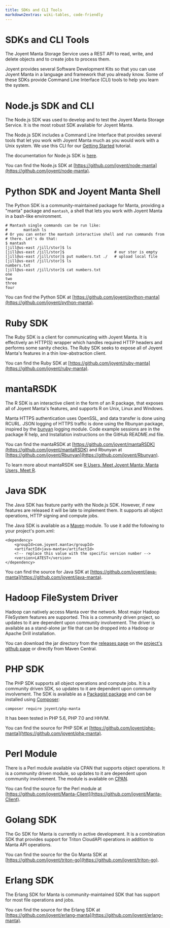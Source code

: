 ```yaml
---
title: SDKs and CLI Tools
markdown2extras: wiki-tables, code-friendly
---
```


# SDKs and CLI Tools

The Joyent Manta Storage Service uses a REST API to read, write, and delete objects
and to create jobs to process them.

Joyent provides several Software Development Kits so that you can use Joyent Manta in
a language and framework that you already know. Some of these SDKs provide
Command Line Interface (CLI) tools to help you learn the system.


# Node.js SDK and CLI

The Node.js SDK was used to develop and to test the Joyent Manta Storage Service.
It is the most robust SDK available for Joyent Manta.

The Node.js SDK includes a Command Line Interface that provides several
tools that let you work with Joyent Manta much as you would work with a Unix system.
We use this CLI for our [Getting Started](index.html) tutorial.

The documentation for Node.js SDK is [here](nodesdk.html).


You can find the Node.js SDK at [https://github.com/joyent/node-manta](https://github.com/joyent/node-manta).


# Python SDK and Joyent Manta Shell

The Python SDK is a community-maintained package for Manta, providing
a "manta" package and `mantash`, a shell that lets you work with Joyent Manta in
a bash-like environment.

    # Mantash single commands can be run like:
    #       mantash ls
    # Or you can enter the mantash interactive shell and run commands from
    # there. Let's do that:
    $ mantash
    [jill@us-east /jill/stor]$ ls
    [jill@us-east /jill/stor]$                      # our stor is empty
    [jill@us-east /jill/stor]$ put numbers.txt ./   # upload local file
    [jill@us-east /jill/stor]$ ls
    numbers.txt
    [jill@us-east /jill/stor]$ cat numbers.txt
    one
    two
    three
    four

You can find the Python SDK at [https://github.com/joyent/python-manta](https://github.com/joyent/python-manta).


# Ruby SDK

The Ruby SDK is a client for communicating with Joyent Manta.
It is effectively an HTTP(S) wrapper which handles required HTTP headers and performs some sanity checks.
The Ruby SDK seeks to expose all of Joyent Manta's features in a thin low-abstraction client.


You can find the Ruby SDK at [https://github.com/joyent/ruby-manta](https://github.com/joyent/ruby-manta).

# mantaRSDK

The R SDK is an interactive client in the form of an R package,
that exposes all of Joyent Manta's features, and supports R on Unix,
Linux and Windows.

Manta HTTPS authentication uses OpenSSL,
and data transfer is done using RCURL.
JSON logging of HTTPS traffic is done using the Rbunyan package,
inspired by the [bunyan](https://github.com/trentm/node-bunyan) logging module.
Code example sessions are in the package R help,
and Installation instructions on the GitHub README.md file.

You can find the mantaRSDK at
[https://github.com/joyent/mantaRSDK](https://github.com/joyent/mantaRSDK)
and Rbunyan at [https://github.com/joyent/Rbunyan](https://github.com/joyent/Rbunyan).

To learn more about mantaRSDK see
[R Users, Meet Joyent Manta; Manta Users, Meet R](http://www.joyent.com/blog/r-users-meet-joyent-manta-manta-users-meet-r).


# Java SDK

The Java SDK has feature parity with the Node.js SDK. However, if new features
are released it will be late to implement them. It supports all object operations,
HTTP signing and compute jobs.

The Java SDK is available as a [Maven](https://maven.apache.org/) module. To use
it add the following to your project's pom.xml:

	<dependency>
        <groupId>com.joyent.manta</groupId>
        <artifactId>java-manta</artifactId>
        <!-- replace this value with the specific version number -->
        <version>LATEST</version>
    </dependency>

You can find the source for Java SDK at [https://github.com/joyent/java-manta](https://github.com/joyent/java-manta).


# Hadoop FileSystem Driver

Hadoop can natively access Manta over the network. Most major Hadoop FileSystem
features are supported. This is a community driven project, so updates to it
are dependent upon community involvement. The driver is available as a
stand-alone jar file that can be dropped into a Hadoop or Apache Drill
installation.

You can download the jar directory from the [releases page](https://github.com/joyent/hadoop-manta/releases)
on the [project's github page](https://github.com/joyent/hadoop-manta)
or directly from Maven Central.


# PHP SDK

The PHP SDK supports all object operations and compute jobs. It is a community
driven SDK, so updates to it are dependent upon community involvement. The SDK
is available as a [Packagist package](https://packagist.org/packages/joyent/php-manta)
and can be installed using [Composer](https://getcomposer.org/):

    composer require joyent/php-manta

It has been tested in PHP 5.6, PHP 7.0 and HHVM.

You can find the source for PHP SDK at [https://github.com/joyent/php-manta](https://github.com/joyent/php-manta).


# Perl Module

There is a Perl module available via CPAN that supports object operations. It is
a community driven module, so updates to it are dependent upon community
involvement.
The module is available on [CPAN](http://search.cpan.org/~andrewh/Manta-Client/).

You can find the source for the Perl module at [https://github.com/joyent/Manta-Client](https://github.com/joyent/Manta-Client).   


# Golang SDK

The Go SDK for Manta is currently in active development. It is a combination SDK
that provides support for Triton CloudAPI operations in addition to Manta API
operations.

You can find the source for the Go Manta SDK at [https://github.com/joyent/triton-go](https://github.com/joyent/triton-go).


# Erlang SDK

The Erlang SDK for Manta is community-maintained SDK that has support for most
file operations and jobs.

You can find the source for the Erlang SDK at [https://github.com/joyent/erlang-manta](https://github.com/joyent/erlang-manta).
